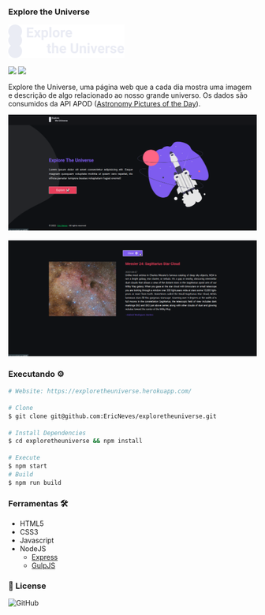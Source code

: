 ### Explore the Universe

![Logo](.github/logo.svg)

<div>
    <img src="https://img.shields.io/github/license/ericneves/exploretheuniverse?color=red&logo=circle&logoColor=red">
    <img src="https://img.shields.io/github/last-commit/ericneves/exploretheuniverse?color=red&logo=circle&logoColor=red">
</div>

<p>Explore the Universe, uma página web que a cada dia mostra uma imagem e descrição de algo relacionado ao nosso grande universo. Os dados são consumidos da API APOD (<a href="https://apod.nasa.gov/apod/astropix.html" target="_blank">Astronomy Pictures of the Day</a>).</p>

![Recorder](./.github/screenshotA.png)
<br/><br/>
![Recorder](./.github/screenshotB.png)

### Executando ⚙️

```sh
# Website: https://exploretheuniverse.herokuapp.com/

# Clone
$ git clone git@github.com:EricNeves/exploretheuniverse.git

# Install Dependencies
$ cd exploretheuniverse && npm install

# Execute
$ npm start
# Build
$ npm run build
```

### Ferramentas 🛠

   * HTML5
   * CSS3
   * Javascript
   * NodeJS
     * [Express]('https://expressjs.com/')
     * [GulpJS]('https://gulpjs.com/')

### 📝 License

![GitHub](https://img.shields.io/github/license/ericneves/exploretheuniverse?color=red&logo=circle&logoColor=red)